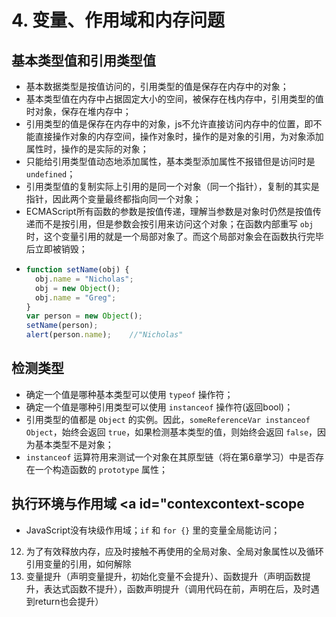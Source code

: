 # 4. 变量、作用域和内存问题

## 基本类型值和引用类型值 <a id="value"></a>

* 基本数据类型是按值访问的，引用类型的值是保存在内存中的对象；
* 基本类型值在内存中占据固定大小的空间，被保存在栈内存中，引用类型的值时对象，保存在堆内存中；
* 引用类型的值是保存在内存中的对象，js不允许直接访问内存中的位置，即不能直接操作对象的内存空间，操作对象时，操作的是对象的引用，为对象添加属性时，操作的是实际的对象；
* 只能给引用类型值动态地添加属性，基本类型添加属性不报错但是访问时是 `undefined`；
* 引用类型值的复制实际上引用的是同一个对象（同一个指针），复制的其实是指针，因此两个变量最终都指向同一个对象；
* ECMAScript所有函数的参数是按值传递，理解当参数是对象时仍然是按值传递而不是按引用，但是参数会按引用来访问这个对象；在函数内部重写 `obj` 时，这个变量引用的就是一个局部对象了。而这个局部对象会在函数执行完毕后立即被销毁；
* ```js
  function setName(obj) { 
    obj.name = "Nicholas"; 
    obj = new Object(); 
    obj.name = "Greg";
  }
  var person = new Object();
  setName(person);
  alert(person.name);    //"Nicholas"  
  ```

## 检测类型 <a id="test-type"></a>

* 确定一个值是哪种基本类型可以使用 `typeof` 操作符；
* 确定一个值是哪种引用类型可以使用 `instanceof` 操作符\(返回bool\)；
* 引用类型的值都是 `Object` 的实例。因此，`someReferenceVar instanceof Object`，始终会返回 `true`，如果检测基本类型的值，则始终会返回 `false`，因为基本类型不是对象；
* `instanceof` 运算符用来测试一个对象在其原型链（将在第6章学习）中是否存在一个构造函数的 `prototype` 属性；

## 执行环境与作用域 <a id="contexcontext-scope

* JavaScript没有块级作用域；`if` 和 `for {}` 里的变量全局能访问；

12. 为了有效释放内存，应及时接触不再使用的全局对象、全局对象属性以及循环引用变量的引用，如何解除
13. 变量提升（声明变量提升，初始化变量不会提升）、函数提升（声明函数提升，表达式函数不提升），函数声明提升（调用代码在前，声明在后，及时遇到return也会提升）

